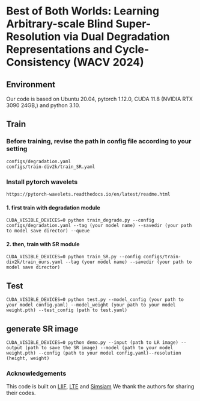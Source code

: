 # Best of Both Worlds: Learning Arbitrary-scale Blind Super-Resolution via Dual Degradation Representations and Cycle-Consistency (WACV 2024)
## Environment
Our code is based on Ubuntu 20.04, pytorch 1.12.0, CUDA 11.8 (NVIDIA RTX 3090 24GB,) and python 3.10.
## Train
### Before training, revise the path in config file according to your setting
	configs/degradation.yaml
	configs/train-div2k/train_SR.yaml
### Install pytorch wavelets
	https://pytorch-wavelets.readthedocs.io/en/latest/readme.html

#### 1. first train with degradation module
```
CUDA_VISIBLE_DEVICES=0 python train_degrade.py --config configs/degradation.yaml --tag (your model name) --savedir (your path to model save director) --queue
```
#### 2. then, train with SR module
```
CUDA_VISIBLE_DEVICES=0 python train_SR.py --config configs/train-div2k/train_ours.yaml --tag (your model name) --savedir (your path to model save director)
```

## Test
```
CUDA_VISIBLE_DEVICES=0 python test.py --model_config (your path to your model config.yaml) --model_weight (your path to your model weight.pth) --test_config (path to test.yaml)
```

## generate SR image
```
CUDA_VISIBLE_DEVICES=0 python demo.py --input (path to LR image) --output (path to save the SR image) --model (path to your model weight.pth) --config (path to your model config.yaml)--resolution (height, weight)
```

### Acknowledgements
This code is built on [LIIF](https://github.com/yinboc/liif), [LTE](https://github.com/jaewon-lee-b/lte) and [Simsiam](https://github.com/facebookresearch/simsiam) We thank the authors for sharing their codes.